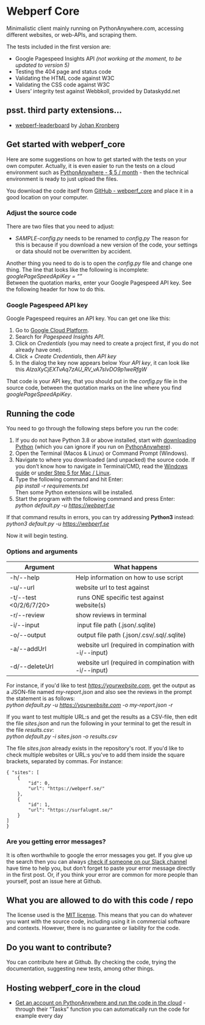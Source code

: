 # Webperf Core
Minimalistic client mainly running on PythonAnywhere.com, accessing different websites, or web-APIs, and scraping them.

The tests included in the first version are:
* Google Pagespeed Insights API *(not working at the moment, to be updated to version 5)*
* Testing the 404 page and status code
* Validating the HTML code against W3C
* Validating the CSS code against W3C
* Users’ integrity test against Webbkoll, provided by Dataskydd.net

## psst. third party extensions...
* [webperf-leaderboard](https://github.com/krompaco/webperf-leaderboard) by [Johan Kronberg](https://github.com/krompaco/)

## Get started with webperf_core
Here are some suggestions on how to get started with the tests on your own computer. Actually, it is even easier to run the tests on a cloud environment such as [PythonAnywhere - $ 5 / month](https://www.pythonanywhere.com/?affiliate_id=0007e5c6) - then the technical environment is ready to just upload the files.

You download the code itself from [GitHub - webperf_core](https://github.com/Webperf-se/webperf_core) and place it in a good location on your computer.
### Adjust the source code
There are two files that you need to adjust:
* *SAMPLE-config.py* needs to be renamed to *config.py*
The reason for this is because if you download a new version of the code, your settings or data should not be overwritten by accident.

Another thing you need to do is to open the *config.py* file and change one thing. The line that looks like the following is incomplete:  
*googlePageSpeedApiKey = “”*  
Between the quotation marks, enter your Google Pagespeed API key. See the following header for how to do this.

### Google Pagespeed API key
Google Pagespeed requires an API key. You can get one like this:
1. Go to [Google Cloud Platform](https://console.cloud.google.com/apis).
2. Search for *Pagespeed Insights API*.
3. Click on *Credentials* (you may need to create a project first, if you do not already have one).
4. Click *+ Create Credentials*, then *API key*
5. In the dialog the key now appears below *Your API key*, it can look like this *AIzaXyCjEXTvAq7zAU_RV_vA7slvDO9p1weRfgW*

That code is your API key, that you should put in the *config.py* file in the source code, between the quotation marks on the line where you find *googlePageSpeedApiKey*.

## Running the code
You need to go through the following steps before you run the code:
1. If you do not have Python 3.8 or above installed, start with [downloading Python](https://www.python.org/downloads/) (which you can ignore if you run on [PythonAnywhere](https://www.pythonanywhere.com/?affiliate_id=0007e5c6)).
2. Open the Terminal (Macos & Linux) or Command Prompt (Windows).
3. Navigate to where you downloaded (and unpacked) the source code. If you don’t know how to navigate in Terminal/CMD, read the [Windows guide](https://www.digitalcitizen.life/command-prompt-how-use-basic-commands) or [under Step 5 for Mac / Linux](https://computers.tutsplus.com/tutorials/navigating-the-terminal-a-gentle-introduction--mac-3855).
4. Type the following command and hit Enter:  
*pip install -r requirements.txt*  
Then some Python extensions will be installed.
5. Start the program with the following command and press Enter:  
*python default.py -u https://webperf.se*

If that command results in errors, you can try addressing **Python3** instead:  
*python3 default.py -u https://webperf.se*

Now it will begin testing.

### Options and arguments
|Argument|What happens|
|---|---|
| -h/--help | Help information on how to use script |
| -u/--url <site url> | website url to test against |
| -t/--test <0/2/6/7/20> | runs ONE specific test against website(s) |
| -r/--review | show reviews in terminal |
| -i/--input <file path> | input file path (.json/.sqlite) |
| -o/--output <file path> | output file path (.json/.csv/.sql/.sqlite) |
| -a/--addUrl <site url> | website url (required in compination with -i/--input) |
| -d/--deleteUrl <site url> | website url (required in compination with -i/--input) |

For instance, if you'd like to test *https://yourwebsite.com*, get the output as a JSON-file named *my-report.json* and also see the reviews in the prompt the statement is as follows:  
*python default.py -u https://yourwebsite.com -o my-report.json -r*

If you want to test multiple URL:s and get the results as a CSV-file, then edit the file *sites.json* and run the following in your terminal to get the result in the file *results.csv*:  
*python default.py -i sites.json -o results.csv*

The file *sites.json* already exists in the repository's root. If you'd like to check multiple websites or URL:s you've to add them inside the square brackets, separated by commas. For instance:  
```
{ "sites": [
    {
        "id": 0,
        "url": "https://webperf.se/"
    },
    {
        "id": 1,
        "url": "https://surfalugnt.se/"
    }
]
}
```

### Are you getting error messages?
It is often worthwhile to google the error messages you get. If you give up the search then you can always [check if someone on our Slack channel](https://webperf.se/articles/webperf-pa-slack/) have time to help you, but don’t forget to paste your error message directly in the first post. Or, if you think your error are common for more people than yourself, post an issue here at Github.

## What you are allowed to do with this code / repo
The license used is the [MIT license](https://en.wikipedia.org/wiki/MIT_License). This means that you can do whatever you want with the source code, including using it in commercial software and contexts. However, there is no guarantee or liability for the code.

## Do you want to contribute?
You can contribute here at Github. By checking the code, trying the documentation, suggesting new tests, among other things.

## Hosting webperf_core in the cloud
* [Get an account on PythonAnywhere and run the code in the cloud](https://www.pythonanywhere.com/?affiliate_id=0007e5c6) - through their “Tasks” function you can automatically run the code for example every day

